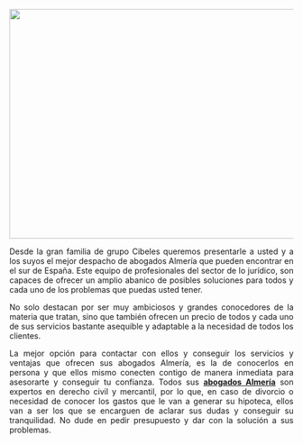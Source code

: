 <p><a href="https://abogados-grupocibeles.es/"><img style="display: block; margin-left: auto; margin-right: auto;" src="https://media.istockphoto.com/photos/law-and-justice-concept-with-attorney-picture-id1178579178?k=20&amp;m=1178579178&amp;s=612x612&amp;w=0&amp;h=XiZsroolmgWRj8YTJq5PNzkO33mfOmWwsHPMpTBaOL0=" alt="" width="612" height="408" /></a></p>
<p style="text-align: justify;">Desde la gran familia de grupo Cibeles queremos presentarle a usted y a los suyos el mejor despacho de abogados Almer&iacute;a que pueden encontrar en el sur de Espa&ntilde;a. Este equipo de profesionales del sector de lo jur&iacute;dico, son capaces de ofrecer un amplio abanico de posibles soluciones para todos y cada uno de los problemas que puedas usted tener.</p>
<p style="text-align: justify;">No solo destacan por ser muy ambiciosos y grandes conocedores de la materia que tratan, sino que tambi&eacute;n ofrecen un precio de todos y cada uno de sus servicios bastante asequible y adaptable a la necesidad de todos los clientes.</p>
<p style="text-align: justify;">La mejor opci&oacute;n para contactar con ellos y conseguir los servicios y ventajas que ofrecen sus abogados Almer&iacute;a, es la de conocerlos en persona y que ellos mismo conecten contigo de manera inmediata para asesorarte y conseguir tu confianza. Todos sus <a href="https://abogados-grupocibeles.es/"><strong>abogados Almer&iacute;a</strong></a> son expertos en derecho civil y mercantil, por lo que, en caso de divorcio o necesidad de conocer los gastos que le van a generar su hipoteca, ellos van a ser los que se encarguen de aclarar sus dudas y conseguir su tranquilidad. No dude en pedir presupuesto y dar con la soluci&oacute;n a sus problemas.</p>
